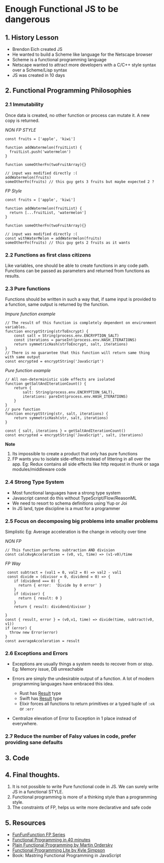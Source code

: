 # Enough Functional JS to be dangerous

## 1. History Lesson

- Brendon Eich created JS
- He wanted to build a Scheme like language for the Netscape browser
- Scheme is a functional programming language
- Netscape wanted to attract more developers with a C/C++ style syntax over a Scheme/Lisp syntax
- JS was created in 10 days


## 2. Functional Programming Philosophies

### 2.1 Immutability
Once data is created, no other function or process can mutate it. A new copy is returned.

*NON FP STYLE*
```ecmascript 6
const fruits = ['apple', 'kiwi']

function addWatermelon(fruitList) {
  fruitList.push('watermelon')
}

function someOtherFn(twoFruitArray){}

// input was modified directly :(
addWatermelon(fruits)
someOtherFn(fruits) // this guy gets 3 fruits but maybe expected 2 ?
```
*FP Style*

```ecmascript 6
const fruits = ['apple', 'kiwi']

function addWatermelon(fruitList) {
  return [...fruitList, 'watermelon']
}

function someOtherFn(twoFruitArray){}

// input was modified directly :(
const withWaterMelon = addWatermelon(fruits)
someOtherFn(fruits) // this guy gets 2 fruits as it wants
```

### 2.2 Functions as first class citizens
Like variables, one should be able to create functions in any code path. Functions can be passed as parameters 
and returned from functions as results.

### 2.3 Pure functions
Functions should be written in such a way that, if same input is provided to a function, same output is returned by 
the function.

*Impure function example*

```ecmascript 6
// The result of this function is completely dependent on environment variables.
function encryptString(strToEncrypt) {
    const salt = String(process.env.ENCRYPTION_SALT)
    const iterations = parseInt(process.env.HASH_ITERATIONS)
    return symmetricHash(strToEncrypt, salt, iterations)
}
// There is no guarantee that this function will return same thing with same output
const encrypted = encryptString('JavaScript')
```

*Pure function example*

```ecmascript 6
// All non-deterministic side effects are isolated
function getSaltAndIterationCount() {
    return {
        salt: String(process.env.ENCRYPTION_SALT),
        iterations: pareInt(process.env.HASH_ITERATIONS)
    }
}
// pure function
function encryptString(str, salt, iterations) {
    return symmetricHash(str, salt, iterations)
}

const { salt, iterations } = getSaltAndIterationCount()
const encrypted = encryptString('JavaScript', salt, iterations)
```

__Note__
1. Its impossible to create a product that only has pure functions
2. FP wants you to isolate side-effects instead of littering in all over the app.
   Eg: Redux contains all side effects like http request in thunk or saga modules/middleware code
   
### 2.4 Strong Type System

- Most functional languages have a strong type system
- Javascript cannot do this without TypeScript/Flow/ReasonML
- We need to resort to schema definitions using Yup or Joi
- In JS land, type discipline is a must for a programmer

### 2.5 Focus on decomposing big problems into smaller problems

Simplistic Eg: Average acceleration is the change in velocity over time

*NON FP*
```ecmascript 6
// This function performs subtraction AND division
const calcAvgAcceleration = (v0, v1, time) => (v1-v0)/time
```
*FP Way*
```ecmascript 6
 const subtract = (val1 = 0, val2 = 0) => val2 - val1
 const divide = (divisor = 0, dividend = 0) => {
    if (dividend === 0) {
      return { error:  'Divide by 0 error' }
    }
    if (divisor) {
      return { result: 0 }
    }
    return { result: dividend/divisor }

}
const { result, error } = (v0,v1, time) => divide(time, subtract(v0, v1))
if (error) {
  throw new Error(error)
}
const averageAcceleration = result
```

### 2.6 Exceptions and Errors
- Exceptions are usually things a system needs to recover from or stop. Eg: Memory issue, DB unreachable
- Errors are simply the undesirable output of a function. A lot of modern programming languages have embraced this idea.

    - Rust has [Result](https://doc.rust-lang.org/std/result/) type
    - Swift has [Result](https://developer.apple.com/documentation/swift/result) type
    - Elixir forces all functions to return primitives or a typed tuple of `:ok` or `:err`

- Centralize elevation of Error to Exception in 1 place instead of everywhere.

### 2.7 Reduce the number of Falsy values in code, prefer providing sane defaults

## 3. Code

## 4. Final thoughts.

1. It is not possible to write Pure functional code in JS. We can surely write JS in a functional STYLE.
2. Functional programming is more of a thinking style than a programming style.
3. The constraints of FP, helps us write more declarative and safe code

## 5. Resources

- [FunFunFunction FP Series](https://www.youtube.com/watch?v=BMUiFMZr7vk&list=PL0zVEGEvSaeEd9hlmCXrk5yUyqUag-n84)
- [Functional Programming in 40 minutes](https://www.youtube.com/watch?v=0if71HOyVjY)
- [Plain Functional Programming by Martin Ordersky](https://www.youtube.com/watch?v=YXDm3WHZT5g)
- [Functional Programming Lite by Kyle Simpson](https://github.com/getify/Functional-Light-JS)
- Book: Mastring Functional Programming in JavaScript